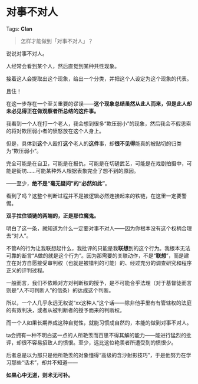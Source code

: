 # 对事不对人

Tags: **Clan**

> 怎样才能做到「对事不对人」？



说说对事不对人。

人经常会看到某个人，然后直觉到某种共性现象。

接着这人会提取出这个现象，给出一个分类，并把这个人设定为这个现象的代表。

且住！

在这一步存在一个至关重要的谬误——**这个现象总结虽然从此人而来，但是此人却未必见得正在做观察者所总结的这件事。**

我看到一个人在打一个老人，我会想到很多“欺压弱小”的现象，然后我会不假思索的将对欺压弱小者的愤怒放在这个人身上。

但是，具体到**这个**人殴打**这个**老人的**这件**事，却**很不见得**能真的被贴切的归类为“欺压弱小”。

完全可能是在自卫，可能是在报仇，可能是在切磋武艺，可能是在戏剧拍摄中，可能是街坊……可能某种外人根据表象完全了想不到的原因。

——至少，**绝不是“毫无疑问”的“必然如此”**。

看到了吗？这整个判断过程并不是被逻辑必然连接起来的铁链，在这里一定要警惕。

**双手拉住锁链的两端的，正是那位魔鬼。**

明白了这一条，就知道为什么一定要对事不对人——因为你根本没有这个权柄合理去“对人”。

不管A的行为让我联想起什么，我批评的只能是我**联想**到的这个行为。我根本无法可靠的断言“A做的就是这个行为”。因为那需要的关联动作，不是“**联想**”，而是建立在对方自愿接受审判权（也就是被错判的可能）的、经过充分的调查研究和程序正义的评判过程。

一般而言，我们不依赖对方对判断权的授予，是不可能合乎法理（对于基督徒而言则是“人不可判断人”的信条）的达成这个判断。

所以，一个人几乎永远无权说“xx这种人“这个话——除非他手里有有管辖权的法庭的有效判决，或者从被判断者的授予而来的判断权。

而一个人如果长期养成这种自觉性，就能习惯成自然的，本能的做到对事不对人。

ta会拥有一种不明白这一点的人所艳羡而百思不得其解的能力——能进行猛烈的批评，却很不容易招致人的愤恨。至少，远比这位艳羡者所遭受到的愤恨少。

后者总是以为那只是他所艳羡的对象懂得“高级的含沙射影技巧”，于是他努力在学习那些“话术”，却并不知道——

**如果心中无道，则术无可补。**



